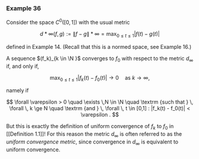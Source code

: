 ### Example 36

Consider the space $C^0([0,1])$ with the usual metric

$$ d*\infty (f,g):= \|f-g\|*{\infty } = \max _{0 \le t \le 1} |f(t) - g(t)| $$

defined in Example 14. (Recall that this is a normed space, see Example 16.)

A sequence $(f_k)_{k \in \N }$ converges to $f_0$ with respect to the metric $d_\infty$ if, and only if,

$$ \max _{0 \le t \le 1} |f_k(t) - f_0(t)| \to 0 \quad \textrm {as } k\to \infty , $$

namely if

$$ \forall \varepsilon > 0 \quad \exists \,N \in \N \quad \textrm {such that } \, \forall \, k \ge N \quad \textrm {and } \, \forall \, t \in [0,1] : |f_k(t) - f_0(t)| < \varepsilon . $$

But this is exactly the definition of uniform convergence of $f_k$ to $f_0$ in [[Definition 1.1]]! For this reason the metric $d_\infty$ is often referred to as the _uniform convergence metric_, since convergence in $d_\infty$ is equivalent to uniform convergence.